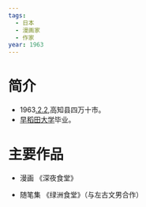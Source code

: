 ```yaml
---
tags:
  - 日本
  - 漫画家
  - 作家
year: 1963
---
```

# 简介

- 1963[.2.2](2024-02-02.md),高知县四万十市。
- [早稻田大学](早稻田大学.md)毕业。
# 主要作品

- 漫画
《深夜食堂》

- 随笔集
《绿洲食堂》（与左古文男合作）